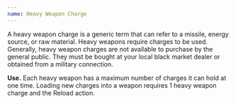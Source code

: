 ```yaml
---
name: Heavy Weapon Charge
---
```

A heavy weapon charge is a generic term that can refer to a missile, energy source, or
raw material. Heavy weapons require charges to be used. Generally, heavy weapon charges are not available to purchase
by the general public. They must be bought at your local black market dealer or obtained from a military connection.

__Use.__ Each heavy weapon has a maximum number of charges it can hold at one time. Loading new charges into a weapon
requires 1 heavy weapon charge and the Reload action.

